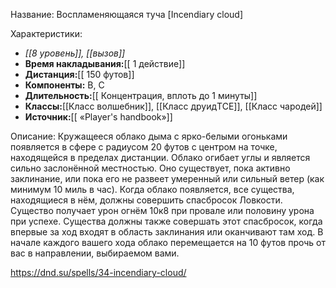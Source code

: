 Название: Воспламеняющаяся туча \[Incendiary cloud] 

Характеристики:
- *[[8 уровень]], [[вызов]]*
- **Время накладывания:**[[ 1 действие]]
- **Дистанция:**[[ 150 футов]]
- **Компоненты:** В, С
- **Длительность:**[[ Концентрация, вплоть до 1 минуты]]
- **Классы:**[[Класс  волшебник]], [[Класс друидTCE]], [[Класс чародей]]
- **Источник:**[[ «Player's handbook»]]

Описание:
Кружащееся облако дыма с ярко-белыми огоньками появляется в сфере с радиусом 20 футов с центром на точке, находящейся в пределах дистанции. Облако огибает углы и является сильно заслонённой местностью. Оно существует, пока активно заклинание, или пока его не развеет умеренный или сильный ветер (как минимум 10 миль в час).
Когда облако появляется, все существа, находящиеся в нём, должны совершить спасбросок Ловкости. Существо получает урон огнём 10к8 при провале или половину урона при успехе. Существа должны также совершать этот спасбросок, когда впервые за ход входят в область заклинания или оканчивают там ход.
В начале каждого вашего хода облако перемещается на 10 футов прочь от вас в направлении, выбираемом вами.

https://dnd.su/spells/34-incendiary-cloud/